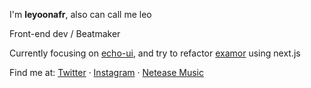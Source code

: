 I'm **leyoonafr**, also can call me leo

Front-end dev / Beatmaker 

Currently focusing on [echo-ui](https://github.com/codeacme17/echo-ui), and try to refactor [examor](https://github.com/codeacme17/examor) using next.js

Find me at: [Twitter](https://twitter.com/codeacme17) · [Instagram](https://www.instagram.com/leyoonafr/) · [Netease Music](https://music.163.com/#/user/home?id=335823191)
<br />

